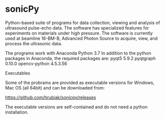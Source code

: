 # sonicPy
 
Python-based suite of programs for data collection, viewing and analysis of ultrasound pulse-echo data. The software has specialized features for experiments on materials under high pressure. The software is currently used at beamline 16-BM-B, Advanced Photon Source to acquire, view, and process the ultrasonic data.

The programs work with Anaconda Python 3.7 
In addition to the python packages in Anaconda, the required packages are: 
pyqt5 5.9.2 
pyqtgraph 0.10.0
opencv-python 4.5.3.56

Executables

Some of the probrams are provided as executable versions for Windows, Mac OS (all 64bit) and can be downloaded from:

https://github.com/hrubiak/sonicpy/releases

The executable versions are self-contained and do not need a python installation.
